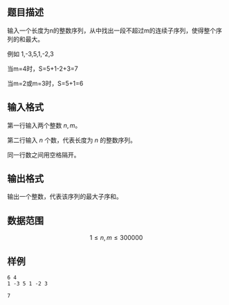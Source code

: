 ## 题目描述

输入一个长度为n的整数序列，从中找出一段不超过m的连续子序列，使得整个序列的和最大。

例如 1,-3,5,1,-2,3

当m=4时，S=5+1-2+3=7

当m=2或m=3时，S=5+1=6

## 输入格式

第一行输入两个整数 $n,m$。

第二行输入 $n$ 个数，代表长度为 $n$ 的整数序列。

同一行数之间用空格隔开。

## 输出格式

输出一个整数，代表该序列的最大子序和。

## 数据范围
$$1 \leq n,m \leq 300000$$

## 样例

```input1
6 4
1 -3 5 1 -2 3
```

```output1
7
```

